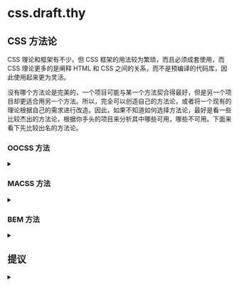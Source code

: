 # css.draft.thy
## CSS 方法论
CSS 理论和框架有不少。但 CSS 框架的用法较为繁琐，而且必须成套使用，而 CSS 理论更多的是阐释 HTML 和 CSS 之间的关系，而不是预编译的代码库，因此使用起来更为灵活。

没有哪个方法论是完美的，一个项目可能与某一个方法契合得最好，但是另一个项目却更适合用另一个方法。所以，完全可以创造自己的方法论，或者将一个现有的理论根据自己的需求进行改造。因此，如果不知道如何选择方法论，最好是看一些比较杰出的方法论，根据你手头的项目来分析其中哪些可用，哪些不可用。下面来看下先比较出名的方法论。

### OOCSS 方法
<details>
<summary></summary>

全称是 Object-Oriented CSS，面向对象的 CSS。看下面示例：
```html
<div class="toggle simple">
  <div class="toggle-control open">
    <h1 class="toggle-title">Title 1</h1>
  </div>
  <div class="toggle-details open"></div>
</div>
```
OOCSS 有两个主要的原则：
- 分离结构和外观：将视觉特性定义为可复用的单元。上面的例子就是一个片段，例如，当前的“simple”皮肤使用直角，而“complex”皮肤可能使用圆角，还加了阴影。
- 分离容器和内容：指的是不再将元素位置作为样式的限定词。和在容器内标记的CSS 类名不同，我们现在使用的是可复用的CSS 类名，如toggle-title， 它应用于相应的文本处理上，而不管这个文本的元素是什么。

当想提供一套组件让开发人员组合起来创建用户界面时，这种方法非常有用。Bootstrap 就是一个特别好的例子，它是一个自带各种皮肤的小组件系统。
</details>


### MACSS 方法
<details>
<summary></summary>

全称是 Scalable and Modular Architecture for CSS，模块化架构的可扩展 CSS。看下面示例：
```html
<div class="toggle toggle-simple">
  <div class="toggle-control is-active">
    <h1 class="toggle-title">Title 1</h1>
  </div>
  <div class="toggle-details is-active"></div>
</div>
```
SMACSS（https://smacss.com/）和 OOCSS 有许多相似之处，但 SMACSS 的不同点是把样式系统划分为五个具体类别。
- 基础：如果不添加CSS 类名，标记会以什么外观呈现。
- 布局：把页面分成一些区域。
- 模块：设计中的模块化、可复用的单元。
- 状态：描述在特定的状态或情况下，模块或布局的显示方式。
- 主题：一个可选的视觉外观层，可以让你更换不同主题。

在例子中，可以看到模块样式（toggle、toggle-title、toggle-details）、子模块（toggle-simple）和状态（is-active）的组合。对于如何创建功能的小模块，OOCSS 和 SMACSS 有许多相似之处。它们都把样式作用域限定到根节点的CSS 类名上，然后通过皮肤（OOCSS）或者子模块（SMACSS）进行修改。除了SMACSS 把代码划分类别之外，两者之间最显著的差异是使用皮肤而不是子模块，以及带 is 前缀的状态类名。
</details>


### BEM 方法
<details>
<summary></summary>

全称是Block Element Modifier，块元素修饰符。看下面示例：
```html
<div class="toggle toggle--simple">
  <div class="toggle__control toggle__control--active">
    <h1 class="toggle__title">Title 1</h1>
  </div>
  <div class="toggle__details toggle__details--active"></div>
</div>
```
BEM 只是一个 CSS 类名命名规则。它不涉及如何书写 CSS 的结构，而只是建议每个元素都添加带有如下内容的 CSS 类名：
- 块名：所属组件的名称。
- 元素：元素在块里面的名称。
- 修饰符：任何与块或元素相关联的修饰符。

BEM 使用非常简洁的约定来创建CSS 类名，而这些字符串可能会相当长。

这种方法在OOCSS 或SMACSS 里使用的好处是，每一个CSS 类名都详细地描述了它实现了什么。代码中没有open 或者is-active 这样只在特定背景下才能理解的CSS 类名。
如果单独看open 和is-active 这两个名字，我们并不知道它们的含义是什么。

虽然 BEM 法看起来很累赘、很冗余 ，但是当看到一个toggle__details--active 的 CSS 类名，就知道它是表示：这个元素的名称是details，位置在toggle 组件里，状态为激活。
</details>


## 提议
<details>
<summary></summary>

### 1 首先要文档化，把公用的样式进行说明，例如文件路径。方便寻找。写样式时，优先考虑使用公用样式。

### 2 一个标签上，公用的样式不能超过 3 个，不能达到效果的，再写单独适用的样式名称。

### 3 CSS 选择器的开销从小到大是：
- ID选择符，#exam {}。
- 类选择符, .exam {}。
- 类型选择符，a {}。
- 相邻兄弟选择符，h1 + a {}。
- 子选择符，.exam > a {}。
- 后代选择符，.exam a {}。
- 通配符，* {}。
- 属性选择符，[href="#exam"] {}。
- 伪类和伪元素，a:hover {}
由于CSS 是从右向左进行匹配，所以写 CSS 的建议：
- 避免使用统配规则，也就是不要使用相邻兄弟选择符、子选择符、后代选择符、通配符、属性选择符。
- 避免使用ID选择符。
- 不要使用限定类选择符，例如 li.row 改成 .list-row。
- 越具体越好，不要使用过长后代选择符，例如 .main .content .list .list-row ,直接通过一种规则，指定一个具体的类名，例如 .content-list-row。
- 利用继承。

### 4 后代选择符不能超过 3 层。

### 5 新的公用样式要进行讨论决定。
</details>




